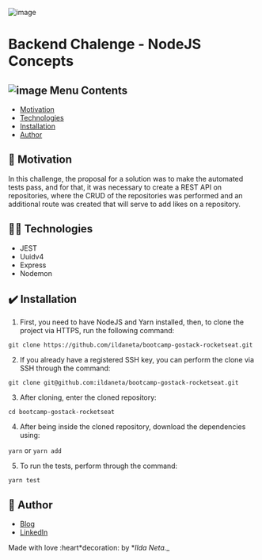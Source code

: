 ![image](https://user-images.githubusercontent.com/21963291/85336662-5d8fb200-b4b5-11ea-999f-41da44f32b82.png)

# Backend Chalenge - NodeJS Concepts

## ![image](https://user-images.githubusercontent.com/21963291/85338764-45ba2d00-b4b9-11ea-921a-d15eb692b2ea.png) Menu Contents

- [Motivation](#pushpin-motivation)
- [Technologies](#woman_technologist-technologies)
- [Installation](#heavy_check_mark-installation)
- [Author](#pencil-author)

## :pushpin: Motivation

In this challenge, the proposal for a solution was to make the automated tests pass, and for that, it was necessary to create a REST API on repositories, where the CRUD of the repositories was performed and an additional route was created that will serve to add likes on a repository.

## :woman_technologist: Technologies

- JEST
- Uuidv4
- Express
- Nodemon

## :heavy_check_mark: Installation

1. First, you need to have NodeJS and Yarn installed, then, to clone the project via HTTPS, run the following command:

`git clone https://github.com/ildaneta/bootcamp-gostack-rocketseat.git`

2. If you already have a registered SSH key, you can perform the clone via SSH through the command:

`git clone git@github.com:ildaneta/bootcamp-gostack-rocketseat.git`

3. After cloning, enter the cloned repository:

`cd bootcamp-gostack-rocketseat`

4. After being inside the cloned repository, download the dependencies using:

`yarn` or `yarn add`

5. To run the tests, perform through the command:

`yarn test`

## :pencil: Author

- <a href="https://ildaneta.dev" target="_blank">Blog</a>
- <a href="https://www.linkedin.com/in/ilda-silva-neta/" target="_blank">LinkedIn</a>

Made with love :heart*decoration: by *_Ilda Neta._\_
